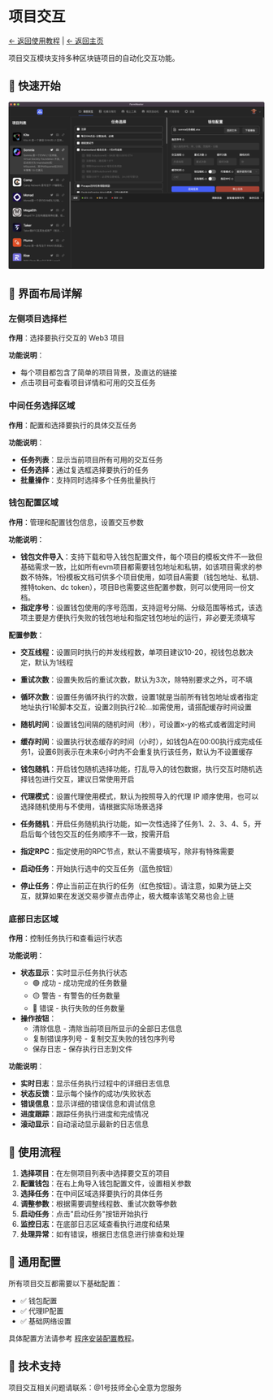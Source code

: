 # 项目交互

[← 返回使用教程](../README.md) | [← 返回主页](../../README.md)

项目交互模块支持多种区块链项目的自动化交互功能。

## 🚀 快速开始

![软件首页](../../docs/assets/images/config/seting-1.png)

## 📱 界面布局详解

### 左侧项目选择栏
**作用**：选择要执行交互的 Web3 项目

**功能说明**：
- 每个项目都包含了简单的项目背景，及直达的链接
- 点击项目可查看项目详情和可用的交互任务

### 中间任务选择区域
**作用**：配置和选择要执行的具体交互任务

**功能说明**：
- **任务列表**：显示当前项目所有可用的交互任务
- **任务选择**：通过复选框选择要执行的任务
- **批量操作**：支持同时选择多个任务批量执行

### 钱包配置区域
**作用**：管理和配置钱包信息，设置交互参数

**功能说明**：
- **钱包文件导入**：支持下载和导入钱包配置文件，每个项目的模板文件不一致但基础需求一致，比如所有evm项目都需要钱包地址和私钥，如该项目需求的参数不特殊，1份模板文档可供多个项目使用，如项目A需要（钱包地址、私钥、推特token、dc token），项目B也需要这些配置参数，则可以使用同一份文档。
- **指定序号**：设置钱包使用的序号范围，支持逗号分隔、分级范围等格式，该选项主要是方便执行失败的钱包地址和指定钱包地址的运行，非必要无须填写

**配置参数**：
- **交互线程**：设置同时执行的并发线程数，单项目建议10-20，视钱包总数决定，默认为1线程
- **重试次数**：设置失败后的重试次数，默认为3次，除特别要求之外，可不填
- **循环次数**：设置任务循环执行的次数，设置1就是当前所有钱包地址或者指定地址执行1轮脚本交互，设置2则执行2轮...如需使用，请搭配缓存时间设置
- **随机时间**：设置钱包间隔的随机时间（秒），可设置x-y的格式或者固定时间
- **缓存时间**：设置执行状态缓存的时间（小时），如钱包A在00:00执行成完成任务1，设置6则表示在未来6小时内不会重复执行该任务，默认为不设置缓存
- **钱包随机**：开启钱包随机选择功能，打乱导入的钱包数据，执行交互时随机选择钱包进行交互，建议日常使用开启
- **代理模式**：设置代理使用模式，默认为按照导入的代理 IP 顺序使用，也可以选择随机使用与不使用，请根据实际场景选择
- **任务随机**：开启任务随机执行功能，如一次性选择了任务1、2、3、4、5，开启后每个钱包交互的任务顺序不一致，按需开启
- **指定RPC**：指定使用的RPC节点，默认不需要填写，除非有特殊需要

- **启动任务**：开始执行选中的交互任务（蓝色按钮）
- **停止任务**：停止当前正在执行的任务（红色按钮）。请注意，如果为链上交互，就算如果在发送交易步骤点击停止，极大概率该笔交易也会上链

### 底部日志区域
**作用**：控制任务执行和查看运行状态

**功能说明**：

- **状态显示**：实时显示任务执行状态
  - 🟢 成功 - 成功完成的任务数量
  - 🟡 警告 - 有警告的任务数量  
  - 🔴 错误 - 执行失败的任务数量
- **操作按钮**：
  - 清除信息 - 清除当前项目所显示的全部日志信息
  - 复制错误序列号 - 复制交互失败的钱包序列号
  - 保存日志 - 保存执行日志到文件


**功能说明**：
- **实时日志**：显示任务执行过程中的详细日志信息
- **状态反馈**：显示每个操作的成功/失败状态
- **错误信息**：显示详细的错误信息和调试信息
- **进度跟踪**：跟踪任务执行进度和完成情况
- **滚动显示**：自动滚动显示最新的日志信息

## 🎯 使用流程

1. **选择项目**：在左侧项目列表中选择要交互的项目
2. **配置钱包**：在右上角导入钱包配置文件，设置相关参数
3. **选择任务**：在中间区域选择要执行的具体任务
4. **调整参数**：根据需要调整线程数、重试次数等参数
5. **启动任务**：点击"启动任务"按钮开始执行
6. **监控日志**：在底部日志区域查看执行进度和结果
7. **处理异常**：如有错误，根据日志信息进行排查和处理


## 📝 通用配置

所有项目交互都需要以下基础配置：

- ✅ 钱包配置
- ✅ 代理IP配置
- ✅ 基础网络设置

具体配置方法请参考 [程序安装配置教程](../../installation/README.md)。

## 🔧 技术支持

项目交互相关问题请联系：@1号技师全心全意为您服务